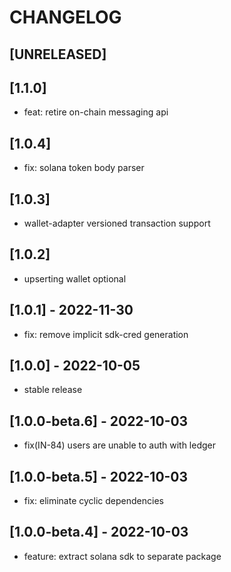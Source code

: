# CHANGELOG

## [UNRELEASED]

## [1.1.0]

- feat: retire on-chain messaging api

## [1.0.4]

- fix: solana token body parser

## [1.0.3]

- wallet-adapter versioned transaction support

## [1.0.2]

- upserting wallet optional

## [1.0.1] - 2022-11-30

- fix: remove implicit sdk-cred generation

## [1.0.0] - 2022-10-05

- stable release

## [1.0.0-beta.6] - 2022-10-03

- fix(IN-84) users are unable to auth with ledger

## [1.0.0-beta.5] - 2022-10-03

- fix: eliminate cyclic dependencies

## [1.0.0-beta.4] - 2022-10-03

- feature: extract solana sdk to separate package
